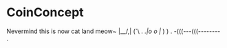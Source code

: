 # CoinConcept
Nevermind this is now cat land meow~
    |\__/,|   (`\                 .
  _.|o o  |_   ) )                .
-(((---(((--------                .
